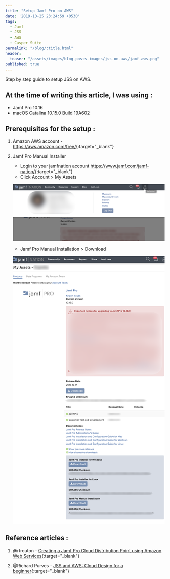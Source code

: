 ```yaml
---
title: "Setup Jamf Pro on AWS"
date: '2019-10-25 23:24:59 +0530'
tags:
  - Jamf
  - JSS
  - AWS
  - Casper Suite
permalink: "/blog/:title.html"
header:
  teaser: "/assets/images/blog-posts-images/jss-on-aws/jamf-aws.png"
published: true
---
```

Step by step guide to setup JSS on AWS.

## At the time of writing this article, I was using :

- Jamf Pro 10.16
- macOS Catalina 10.15.0 Build 19A602

## Prerequisites for the setup :

1. Amazon AWS account - <https://aws.amazon.com/free/>{:target="_blank"}
2. Jamf Pro Manual Installer
	- Login to your jamfnation account <https://www.jamf.com/jamf-nation/>{:target="_blank"}
    - Click Account > My Assets

    ![1.png](/assets/images/blog-posts-images/jss-on-aws/1.png)

    - Jamf Pro Manual Installation > Download

    ![2.png](/assets/images/blog-posts-images/jss-on-aws/2.png)


## Reference articles :

1. @rtrouton - [Creating a Jamf Pro Cloud Distribution Point using Amazon Web Services](https://derflounder.wordpress.com/2017/03/07/creating-a-jamf-pro-cloud-distribution-point-using-amazon-web-services/){:target="_blank"}

2. @Richard Purves - [JSS and AWS: Cloud Design for a beginner](https://www.richard-purves.com/2017/03/09/jss-and-aws-cloud-design-for-a-beginner/){:target="_blank"}
